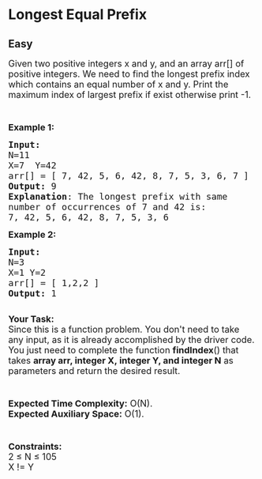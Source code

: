 # Longest Equal Prefix
## Easy
<div class="problems_problem_content__Xm_eO"><p><span style="font-size:18px">Given two positive integers x and y, and an array arr[] of positive integers. We need to find the longest prefix index which contains an equal number of x and y. Print the maximum index of largest prefix if exist otherwise print -1.</span></p>

<p>&nbsp;</p>

<p><span style="font-size:18px"><strong>Example 1:</strong></span></p>

<pre><span style="font-size:18px"><strong>Input:
</strong>N=11
X=7  Y=42
arr[] = [ 7, 42, 5, 6, 42, 8, 7, 5, 3, 6, 7 ]
<strong>Output:</strong> 9
<strong>Explanation</strong>: The longest prefix with same 
number of occurrences of 7 and 42 is:
7, 42, 5, 6, 42, 8, 7, 5, 3, 6 </span></pre>

<p><span style="font-size:18px"><strong>Example 2:</strong></span></p>

<pre><span style="font-size:18px"><strong>Input:
</strong>N=3
X=1 Y=2 
arr[] = [ 1,2,2 ]
<strong>Output:</strong> 1
</span></pre>

<p><br>
<span style="font-size:18px"><strong>Your Task:</strong><br>
Since this is a function problem. You don't need to take any input, as it is already accomplished by the driver code. You just need to complete the function <strong>findIndex</strong>() that takes <strong>array arr, integer X,&nbsp;integer Y, and integer N</strong>&nbsp;as parameters and return the desired result.</span></p>

<p>&nbsp;</p>

<p><span style="font-size:18px"><strong>Expected Time Complexity:</strong> O(N).<br>
<strong>Expected Auxiliary Space:</strong> O(1).</span></p>

<p>&nbsp;</p>

<p><span style="font-size:18px"><strong>Constraints:</strong><br>
2 ≤ N ≤ 105<br>
X != Y</span></p>
</div>